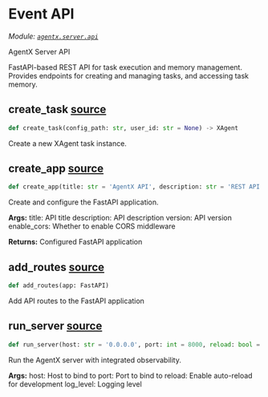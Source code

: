 # Event API

*Module: [`agentx.server.api`](https://github.com/dustland/agentx/blob/main/src/agentx/server/api.py)*

AgentX Server API

FastAPI-based REST API for task execution and memory management.
Provides endpoints for creating and managing tasks, and accessing task memory.

## create_task <a href="https://github.com/dustland/agentx/blob/main/src/agentx/server/api.py#L34" class="source-link" title="View source code">source</a>

```python
def create_task(config_path: str, user_id: str = None) -> XAgent
```

Create a new XAgent task instance.

## create_app <a href="https://github.com/dustland/agentx/blob/main/src/agentx/server/api.py#L45" class="source-link" title="View source code">source</a>

```python
def create_app(title: str = 'AgentX API', description: str = 'REST API for AgentX task execution and memory management', version: str = '0.4.0', enable_cors: bool = True) -> FastAPI
```

Create and configure the FastAPI application.

**Args:**
    title: API title
    description: API description
    version: API version
    enable_cors: Whether to enable CORS middleware

**Returns:**
    Configured FastAPI application

## add_routes <a href="https://github.com/dustland/agentx/blob/main/src/agentx/server/api.py#L85" class="source-link" title="View source code">source</a>

```python
def add_routes(app: FastAPI)
```

Add API routes to the FastAPI application

## run_server <a href="https://github.com/dustland/agentx/blob/main/src/agentx/server/api.py#L576" class="source-link" title="View source code">source</a>

```python
def run_server(host: str = '0.0.0.0', port: int = 8000, reload: bool = False, log_level: str = 'info')
```

Run the AgentX server with integrated observability.

**Args:**
    host: Host to bind to
    port: Port to bind to
    reload: Enable auto-reload for development
    log_level: Logging level
